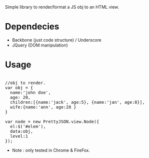 Simple library to render/format a JS obj to an HTML view.


Dependecies
== 
* Backbone (just code structure) / Underscore 
* JQuery (DOM manipulation)

Usage
==
<pre>

//obj to render.
var obj = {
  name:'john doe',
  age: 20,
  children:[{name:'jack', age:5}, {name:'jan', age:8}],
  wife:{name:'ann', age:28 }
}

var node = new PrettyJSON.view.Node({
  el:$('#elem'),
  data:obj,
  level:1
});
</pre>

* Note : only tested in Chrome & FireFox.
